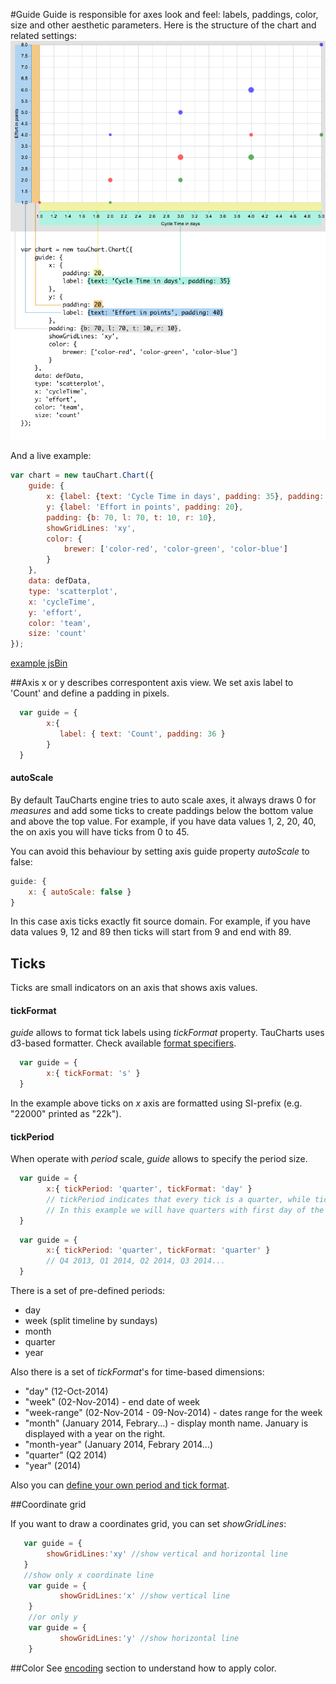 #Guide
Guide is responsible for axes look and feel: labels, paddings, color, size and other aesthetic parameters. Here is the structure of the chart and related settings:
![guide](../images/guide.png)

And a live example:

```javascript
var chart = new tauChart.Chart({
    guide: {
        x: {label: {text: 'Cycle Time in days', padding: 35}, padding: 20},
        y: {label: 'Effort in points', padding: 20},
        padding: {b: 70, l: 70, t: 10, r: 10},
        showGridLines: 'xy',
        color: {
            brewer: ['color-red', 'color-green', 'color-blue']
        }
    },
    data: defData,
    type: 'scatterplot',
    x: 'cycleTime',
    y: 'effort',
    color: 'team',
    size: 'count'
});
```
[example jsBin](http://jsbin.com/focowi/1/embed?output&height=500px)

##Axis
x or y describes correspontent axis view. We set axis label to 'Count' and define a padding in pixels.
```javascript
  var guide = {
        x:{
           label: { text: 'Count', padding: 36 }
        }
  }
```

#### autoScale

By default TauCharts engine tries to auto scale axes, it always draws 0 for *measures* and add some ticks to create paddings below the bottom value and above the top value. For example, if you have data values 1, 2, 20, 40, the on axis you will have ticks from 0 to 45.

You can avoid this behaviour by setting axis guide property *autoScale* to false:

```javascript
guide: {
    x: { autoScale: false }
}
```

In this case axis ticks exactly fit source domain. For example, if you have data values 9, 12 and 89 then ticks will start from 9 and end with 89.

## Ticks

Ticks are small indicators on an axis that shows axis values.

#### tickFormat

*guide* allows to format tick labels using *tickFormat* property. TauCharts uses d3-based formatter. Check available [format specifiers](https://github.com/mbostock/d3/wiki/Formatting#d3_format).

```javascript
  var guide = {
        x:{ tickFormat: 's' }
  }
```

In the example above ticks on *x* axis are formatted using SI-prefix (e.g. "22000" printed as "22k").

#### tickPeriod

When operate with *period* scale, *guide* allows to specify the period size.

```javascript
  var guide = {
        x:{ tickPeriod: 'quarter', tickFormat: 'day' }
        // tickPeriod indicates that every tick is a quarter, while tickFormat sets how tick value will be displayed
        // In this example we will have quarters with first day of the quarter: 01-Jan-2014, 01-Apr-2014, 01-Jul-2014, 01-Oct-2014...
  }
```

```javascript
  var guide = {
        x:{ tickPeriod: 'quarter', tickFormat: 'quarter' }
        // Q4 2013, Q1 2014, Q2 2014, Q3 2014...
  }
```

There is a set of pre-defined periods:
- day
- week (split timeline by sundays)
- month
- quarter
- year

Also there is a set of *tickFormat*'s for time-based dimensions:
- "day" (12-Oct-2014)
- "week" (02-Nov-2014) - end date of week
- "week-range" (02-Nov-2014 - 09-Nov-2014) - dates range for the week
- "month" (January 2014, Febrary...) - display month name. January is displayed with a year on the right.
- "month-year" (January 2014, Febrary 2014...)
- "quarter" (Q2 2014)
- "year" (2014)

Also you can [define your own period and tick format](../plugins/customticks.md).

##Coordinate grid

If you want to draw a coordinates grid, you can set *showGridLines*:
```javascript
   var guide = {
        showGridLines:'xy' //show vertical and horizontal line
   }
   //show only x coordinate line
    var guide = {
           showGridLines:'x' //show vertical line
    }
    //or only y
    var guide = {
           showGridLines:'y' //show horizontal line
    }
```

##Color
See [encoding](../advanced/encoding.md#custom-colors-for-encoding-color-value) section to understand how to apply color.
